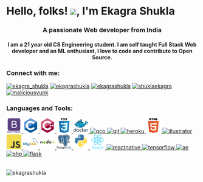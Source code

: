 # Hello, folks! <img src="https://raw.githubusercontent.com/MartinHeinz/MartinHeinz/master/wave.gif" width="30px">, I'm Ekagra Shukla
<h3 align="center">A passionate Web developer from India</h3>
<h4 align="center"> I am a 21 year old CS Engineering student. I am self taught Full Stack Web developer and an ML enthusiast, I love to code and contribute to Open Source.</h3>

<h3 align="left">Connect with me:</h3>
<p align="left">
<a href="https://twitter.com/ekagra_shukla" target="blank"><img src="https://img.icons8.com/fluent/50/000000/twitter.png" alt="ekagra_shukla" /></a>
<a href="https://linkedin.com/in/ekagrashukla" target="blank"><img src="https://img.icons8.com/color/50/000000/linkedin.png" alt="ekagrashukla"/></a>
<a href="https://fb.com/ekagrashukla" target="blank"><img src="https://img.icons8.com/fluent/50/000000/facebook-new.png" alt="ekagrashukla"/></a>
<a href="https://instagram.com/shuklaekagra" target="blank"><img src="https://img.icons8.com/fluent/50/000000/instagram-new.png" alt="shuklaekagra"/></a>
<a href="https://youtube.com/maliciousyunk" target="blank"><img src="https://img.icons8.com/color/50/000000/youtube-play.png" alt="maliciousyunk"/></a>
</p>

<h3 align="left">Languages and Tools:</h3>
<p align="left">  
  <a href="https://getbootstrap.com" target="_blank"> <img src="https://raw.githubusercontent.com/devicons/devicon/master/icons/bootstrap/bootstrap-plain-wordmark.svg" alt="bootstrap" width="40" height="40"/> </a>
  <a href="https://www.cprogramming.com/" target="_blank"> <img src="https://raw.githubusercontent.com/devicons/devicon/master/icons/c/c-original.svg" alt="c" width="40" height="40"/> </a> 
  <a href="https://www.w3schools.com/cpp/" target="_blank"> <img src="https://raw.githubusercontent.com/devicons/devicon/master/icons/cplusplus/cplusplus-original.svg" alt="cplusplus" width="40" height="40"/> </a> 
  <a href="https://www.w3schools.com/css/" target="_blank"> <img src="https://raw.githubusercontent.com/devicons/devicon/master/icons/css3/css3-original-wordmark.svg" alt="css3" width="40" height="40"/> </a> 
  <a href="https://www.docker.com/" target="_blank"> <img src="https://raw.githubusercontent.com/devicons/devicon/master/icons/docker/docker-original-wordmark.svg" alt="docker" width="40" height="40"/> </a>  
   <a href="https://cloud.google.com" target="_blank"> <img src="https://www.vectorlogo.zone/logos/google_cloud/google_cloud-icon.svg" alt="gcp" width="40" height="40"/> </a> 
  <a href="https://git-scm.com/" target="_blank"> <img src="https://www.vectorlogo.zone/logos/git-scm/git-scm-icon.svg" alt="git" width="40" height="40"/> </a> 
  <a href="https://heroku.com" target="_blank"> <img src="https://www.vectorlogo.zone/logos/heroku/heroku-icon.svg" alt="heroku" width="40" height="40"/> </a> 
  <a href="https://www.w3.org/html/" target="_blank"> <img src="https://raw.githubusercontent.com/devicons/devicon/master/icons/html5/html5-original-wordmark.svg" alt="html5" width="40" height="40"/> </a> 
  <a href="https://www.adobe.com/in/products/illustrator.html" target="_blank"> <img src="https://www.vectorlogo.zone/logos/adobe_illustrator/adobe_illustrator-icon.svg" alt="illustrator" width="40" height="40"/> </a>  
  <a href="https://developer.mozilla.org/en-US/docs/Web/JavaScript" target="_blank"> <img src="https://raw.githubusercontent.com/devicons/devicon/master/icons/javascript/javascript-original.svg" alt="javascript" width="40" height="40"/> </a>  
  <a href="https://www.mysql.com/" target="_blank"> <img src="https://raw.githubusercontent.com/devicons/devicon/master/icons/mysql/mysql-original-wordmark.svg" alt="mysql" width="40" height="40"/> </a> 
  <a href="https://nodejs.org" target="_blank"> <img src="https://raw.githubusercontent.com/devicons/devicon/master/icons/nodejs/nodejs-original-wordmark.svg" alt="nodejs" width="40" height="40"/> </a> 
  <a href="https://www.postgresql.org" target="_blank"> <img src="https://raw.githubusercontent.com/devicons/devicon/master/icons/postgresql/postgresql-original-wordmark.svg" alt="postgresql" width="40" height="40"/> </a>
  <a href="https://www.python.org" target="_blank"> <img src="https://raw.githubusercontent.com/devicons/devicon/master/icons/python/python-original.svg" alt="python" width="40" height="40"/> </a> 
  <a href="https://reactjs.org/" target="_blank"> <img src="https://raw.githubusercontent.com/devicons/devicon/master/icons/react/react-original-wordmark.svg" alt="react" width="40" height="40"/> </a> 
  <a href="https://reactnative.dev/" target="_blank"> <img src="https://reactnative.dev/img/header_logo.svg" alt="reactnative" width="40" height="40"/> </a>
  <a href="https://www.tensorflow.org" target="_blank"> <img src="https://www.vectorlogo.zone/logos/tensorflow/tensorflow-icon.svg" alt="tensorflow" width="40" height="40"/> </a>  
  <a href="https://www.adobe.com/in/products/aftereffects.html" target="_blank"> <img src="https://cdn.freebiesupply.com/logos/large/2x/after-effects-cc-logo-png-transparent.png" alt="ae" width="40" height="40"/> </a>
  <a href="https://www.php.net/" target="_blank"> <img src="https://www.dogsbody.com/wp-content/uploads/PHP_Logo-180x180.png" alt="php" width="40" height="40"/> </a>
   <a href="https://flask.palletsprojects.com/en/1.1.x/" target="_blank"> <img src="https://i.pinimg.com/originals/87/bd/39/87bd39372d14ae2acda0121d9bc69d9c.png" alt="flask" width="40" height="40"/> </a>
<br>

<br>
<p><img align="center" src="https://github-readme-stats.vercel.app/api/top-langs?username=ekagrashukla&show_icons=true&locale=en&layout=compact" alt="ekagrashukla" /></p>
